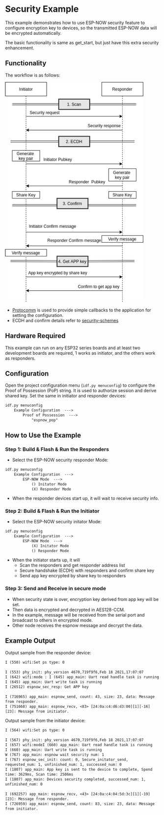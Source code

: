 # Security Example

This example demonstrates how to use ESP-NOW security feature to configure encryption key to devices, so the transmitted ESP-NOW data will be encrypted automatically.

The basic functionality is same as get_start, but just have this extra security enhancement.

## Functionality

The workflow is as follows:

<img src="../../docs/_static/en/espnow_security_en.png" width="450">

- [Protocomm](https://docs.espressif.com/projects/esp-idf/en/latest/esp32/api-reference/provisioning/protocomm.html) is used to provide simple callbacks to the application for setting the configuration.
- ECDH and confirm details refer to [security-schemes](https://docs.espressif.com/projects/esp-idf/en/latest/esp32/api-reference/provisioning/provisioning.html#security-schemes)

## Hardware Required

This example can run on any ESP32 series boards and at least two development boards are required, 1 works as initiator, and the others work as responders.

## Configuration

Open the project configuration menu (`idf.py menuconfig`) to configure the Proof of Possession (PoP) string. It is used to authorize session and derive shared key. Set the same in initiator and responder devices:

```
idf.py menuconfig
    Example Configuration  --->
        Proof of Possession  --->
            "espnow_pop"
```

## How to Use the Example

### Step 1: Build & Flash & Run the Responders

- Select the ESP-NOW security responder Mode:

```
idf.py menuconfig
    Example Configuration  --->
        ESP-NOW Mode  --->
            () Initator Mode
            (X) Responder Mode
```

- When the responder devices start up, it will wait to receive security info.

### Step 2: Build & Flash & Run the Initiator

- Select the ESP-NOW security initator Mode:

```
idf.py menuconfig
    Example Configuration  --->
        ESP-NOW Mode  --->
            (X) Initator Mode
            () Responder Mode
```

- When the initiator starts up, it will
  * Scan the responders and get responder address list
  * Secure handshake (ECDH) with responders and confirm share key
  * Send app key encrypted by share key to responders

### Step 3: Send and Receive in secure mode

- When security state is over, encryption key derived from app key will be set.
- Then data is encrypted and decrypted in AES128-CCM.
- In the example, message will be received from the serial port and broadcast to others in encrypted mode.
- Other node receives the espnow message and decrypt the data.

## Example Output

Output sample from the responder device:

```
I (550) wifi:Set ps type: 0

I (553) phy_init: phy_version 4670,719f9f6,Feb 18 2021,17:07:07
I (642) wifi:mode : I (645) app_main: Uart read handle task is running
I (645) app_main: Uart write task is running
I (26512) espnow_sec_resp: Get APP key

I (716965) app_main: espnow_send, count: 43, size: 23, data: Message from responder.
I (751668) app_main: espnow_recv, <83> [24:0a:c4:d6:d3:00][1][-16][23]: Message from initiator.
```

Output sample from the initiator device:

```
I (564) wifi:Set ps type: 0

I (567) phy_init: phy_version 4670,719f9f6,Feb 18 2021,17:07:07
I (657) wifi:modeI (660) app_main: Uart read handle task is running
I (660) app_main: Uart write task is running
W (767) app_main: espnow wait security num: 1
I (767) espnow_sec_init: count: 0, Secure_initator_send, requested_num: 1, unfinished_num: 1, successed_num: 0
I (1807) app_main: App key is sent to the device to complete, Spend time: 3629ms, Scan time: 2506ms
I (1807) app_main: Devices security completed, successed_num: 1, unfinished_num: 0

I (692257) app_main: espnow_recv, <43> [24:0a:c4:04:5d:3c][1][-19][23]: Message from responder.
I (726959) app_main: espnow_send, count: 83, size: 23, data: Message from initiator.
```

